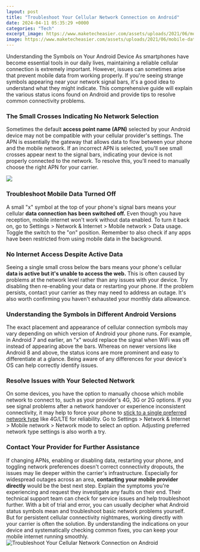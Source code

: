 ```yaml
---
layout: post
title: "Troubleshoot Your Cellular Network Connection on Android"
date: 2024-04-11 05:35:29 +0000
categories: "Tech"
excerpt_image: https://www.maketecheasier.com/assets/uploads/2021/06/mobile-data-not-working-android-network-type-1.jpg
image: https://www.maketecheasier.com/assets/uploads/2021/06/mobile-data-not-working-android-network-type-1.jpg
---
```


Understanding the Symbols on Your Android Device
As smartphones have become essential tools in our daily lives, maintaining a reliable cellular connection is extremely important. However, issues can sometimes arise that prevent mobile data from working properly. If you're seeing strange symbols appearing near your network signal bars, it's a good idea to understand what they might indicate. This comprehensive guide will explain the various status icons found on Android and provide tips to resolve common connectivity problems.
### The Small Crosses Indicating No Network Selection 
Sometimes the default **access point name (APN)** selected by your Android device may not be compatible with your cellular provider's settings. The APN is essentially the gateway that allows data to flow between your phone and the mobile network. If an incorrect APN is selected, you'll see small crosses appear next to the signal bars, indicating your device is not properly connected to the network. To resolve this, you'll need to manually choose the right APN for your carrier.

![](https://www.tnhonline.com/wp-content/uploads/2018/05/Fix-Mobile-Network-Not-Available.jpg)
### Troubleshoot Mobile Data Turned Off  
A small "x" symbol at the top of your phone's signal bars means your cellular **data connection has been switched off.** Even though you have reception, mobile internet won't work without data enabled. To turn it back on, go to Settings > Network & Internet > Mobile network > Data usage. Toggle the switch to the "on" position. Remember to also check if any apps have been restricted from using mobile data in the background.
### No Internet Access Despite Active Data
Seeing a single small cross below the bars means your phone's cellular **data is active but it's unable to access the web.** This is often caused by problems at the network level rather than any issues with your device. Try disabling then re-enabling your data or restarting your phone. If the problem persists, contact your carrier as they may need to address an outage. It's also worth confirming you haven't exhausted your monthly data allowance. 
### Understanding the Symbols in Different Android Versions  
The exact placement and appearance of cellular connection symbols may vary depending on which version of Android your phone runs. For example, in Android 7 and earlier, an "x" would replace the signal when WiFi was off instead of appearing above the bars. Whereas on newer versions like Android 8 and above, the status icons are more prominent and easy to differentiate at a glance. Being aware of any differences for your device's OS can help correctly identify issues.
### Resolve Issues with Your Selected Network
On some devices, you have the option to manually choose which mobile network to connect to, such as your provider's 4G, 3G or 2G options. If you see signal problems after a network handover or experience inconsistent connectivity, it may help to force your phone to [stick to a single preferred network type](https://store.fi.io.vn/collection/chihuahua-dog) like 4G/LTE for reliability. Go to Settings > Network & Internet > Mobile network > Network mode to select an option. Adjusting preferred network type settings is also worth a try.
### Contact Your Provider for Further Assistance  
If changing APNs, enabling or disabling data, restarting your phone, and toggling network preferences doesn't correct connectivity dropouts, the issues may lie deeper within the carrier's infrastructure. Especially for widespread outages across an area, **contacting your mobile provider directly** would be the best next step. Explain the symptoms you're experiencing and request they investigate any faults on their end. Their technical support team can check for service issues and help troubleshoot further.
With a bit of trial and error, you can usually decipher what Android status symbols mean and troubleshoot basic network problems yourself. But for persistent cellular connectivity nightmares, working directly with your carrier is often the solution. By understanding the indications on your device and systematically checking common fixes, you can keep your mobile internet running smoothly.
![Troubleshoot Your Cellular Network Connection on Android](https://www.maketecheasier.com/assets/uploads/2021/06/mobile-data-not-working-android-network-type-1.jpg)